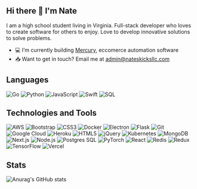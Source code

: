 ## Hi there 👋 I'm Nate
I am a high school student living in Virginia. Full-stack developer who loves to create software for others to enjoy. Love to develop innovative solutions to solve problems. 
 
 - 💻 I’m currently building [Mercury](https://www.mercuryaio.com/), eccomerce automation software
 - 📥 Want to get in touch? Email me at admin@nateskicksllc.com

## Languages

![Go](https://img.shields.io/badge/-Go-000?&logo=Go)
![Python](https://img.shields.io/badge/-Python-000?&logo=Python)
![JavaScript](https://img.shields.io/badge/-JavaScript-000?&logo=JavaScript)
![Swift](https://img.shields.io/badge/-Swift-000?&logo=Swift)
![SQL](https://img.shields.io/badge/-SQL-000?&logo=MySQL)

## Technologies and Tools

![AWS](https://img.shields.io/badge/-AWS-000?&logo=Amazon-AWS&logoColor=F90)
![Bootstrap](https://img.shields.io/badge/-Bootstrap-000?&logo=bootstrap)
![CSS3](https://img.shields.io/badge/-CSS3-000?&logo=CSS3&logoColor=1572B6)
![Docker](https://img.shields.io/badge/-Docker-000?&logo=Docker)
![Electron](https://img.shields.io/badge/-Electron-000?&logo=Electron)
![Flask](https://img.shields.io/badge/-Flask-000?&logo=Flask)
![Git](https://img.shields.io/badge/-Git-000?&logo=Git)
![Google Cloud](https://img.shields.io/badge/-Google%20Cloud-000?&logo=Google%20Cloud)
![Heroku](https://img.shields.io/badge/-Heroku-000?&logo=heroku&logoColor=79589f)
![HTML5](https://img.shields.io/badge/-HTML5-000?&logo=HTML5)
![jQuery](https://img.shields.io/badge/-jQuery-000?&logo=jQuery&logoColor=0769ad)
![Kubernetes](https://img.shields.io/badge/-Kubernetes-000?&logo=Kubernetes)
![MongoDB](https://img.shields.io/badge/-MongoDB-000?&logo=MongoDB)
![Next.js](https://img.shields.io/badge/-Next.js-000?&logo=Next.js)
![Node.js](https://img.shields.io/badge/-Node.js-000?&logo=node.js)
![Postgres SQL](https://img.shields.io/badge/-Postgres-000?&logo=postgresql&logoColor=1572B6)
![PyTorch](https://img.shields.io/badge/-PyTorch-000?&logo=PyTorch)
![React](https://img.shields.io/badge/-React-000?&logo=React)
![Redis](https://img.shields.io/badge/-Redis-000?&logo=Redis)
![Redux](https://img.shields.io/badge/-Redux-000?&logo=Redux&logoColor=764abc)
![TensorFlow](https://img.shields.io/badge/-TensorFlow-000?&logo=TensorFlow)
![Vercel](https://img.shields.io/badge/-Vercel-000?&logo=vercel)

## Stats

![Anurag's GitHub stats](https://github-readme-stats.vercel.app/api?username=natewong1313&show_icons=true&theme=tokyonight)
